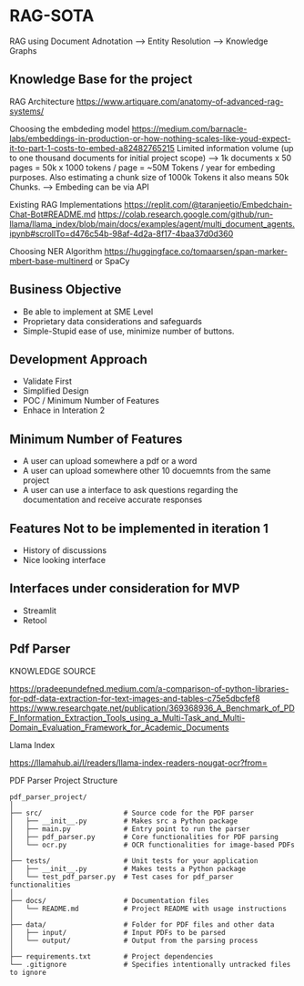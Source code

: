 # RAG-SOTA
RAG using Document Adnotation --> Entity Resolution --> Knowledge Graphs




## Knowledge Base for the project

RAG Architecture
https://www.artiquare.com/anatomy-of-advanced-rag-systems/


Choosing the embdeding model
https://medium.com/barnacle-labs/embeddings-in-production-or-how-nothing-scales-like-youd-expect-it-to-part-1-costs-to-embed-a82482765215
Limited information volume (up to one thousand documents for initial project scope) --> 1k documents x 50 pages = 50k x 1000 tokens / page = ~50M Tokens / year for embeding purposes. Also estimating a chunk size of 1000k Tokens it also means 50k Chunks.
--> Embeding can be via API

Existing RAG Implementations
https://replit.com/@taranjeetio/Embedchain-Chat-Bot#README.md
https://colab.research.google.com/github/run-llama/llama_index/blob/main/docs/examples/agent/multi_document_agents.ipynb#scrollTo=d476c54b-98af-4d2a-8f17-4baa37d0d360

Choosing NER Algorithm
https://huggingface.co/tomaarsen/span-marker-mbert-base-multinerd
or
SpaCy



## Business Objective
- Be able to implement at SME Level
- Proprietary data considerations and safeguards
- Simple-Stupid ease of use, minimize number of buttons.

## Development Approach
- Validate First
- Simplified Design
- POC / Minimum Number of Features
- Enhace in Interation 2

## Minimum Number of Features
- A user can upload somewhere a pdf or a word
- A user can upload somewhere other 10 docuemnts from the same project
- A user can use a interface to ask questions regarding the documentation and receive accurate responses

## Features Not to be implemented in iteration 1
- History of discussions
- Nice looking interface


## Interfaces under consideration for MVP
- Streamlit
- Retool




## Pdf Parser
KNOWLEDGE SOURCE

https://pradeepundefned.medium.com/a-comparison-of-python-libraries-for-pdf-data-extraction-for-text-images-and-tables-c75e5dbcfef8
https://www.researchgate.net/publication/369368936_A_Benchmark_of_PDF_Information_Extraction_Tools_using_a_Multi-Task_and_Multi-Domain_Evaluation_Framework_for_Academic_Documents


Llama Index

https://llamahub.ai/l/readers/llama-index-readers-nougat-ocr?from=



PDF Parser Project Structure

    pdf_parser_project/
    │
    ├── src/                    # Source code for the PDF parser
    │   ├── __init__.py         # Makes src a Python package
    │   ├── main.py             # Entry point to run the parser
    │   ├── pdf_parser.py       # Core functionalities for PDF parsing
    │   └── ocr.py              # OCR functionalities for image-based PDFs
    │
    ├── tests/                  # Unit tests for your application
    │   ├── __init__.py         # Makes tests a Python package
    │   └── test_pdf_parser.py  # Test cases for pdf_parser functionalities
    │
    ├── docs/                   # Documentation files
    │   └── README.md           # Project README with usage instructions
    │
    ├── data/                   # Folder for PDF files and other data
    │   ├── input/              # Input PDFs to be parsed
    │   └── output/             # Output from the parsing process
    │
    ├── requirements.txt        # Project dependencies
    └── .gitignore              # Specifies intentionally untracked files to ignore

